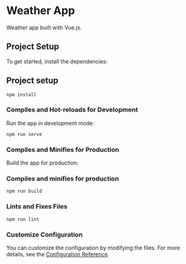 # Weather App

Weather app built with Vue.js.

## Project Setup

To get started, install the dependencies:

## Project setup

```
npm install
```

### Compiles and Hot-reloads for Development

Run the app in development mode:

```
npm run serve
```

### Compiles and Minifies for Production

Build the app for production:

### Compiles and minifies for production

```
npm run build
```



### Lints and Fixes Files


```
npm run lint
```

### Customize Configuration

You can customize the configuration by modifying the files. For more details, see the [Configuration Reference](https://cli.vuejs.org/config/).
